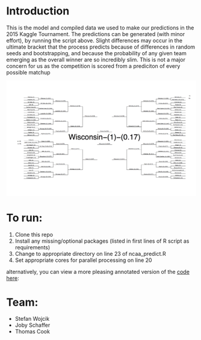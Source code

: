 # Introduction
This is the model and compiled data we used to make our predictions in the 2015 Kaggle Tournament. 
The predictions can be generated (with minor effort), by running the script above. Slight differences may occur in the ultimate bracket that the process predicts because of differences in random seeds and bootstrapping, and because the probability of any given team emerging as the overall winner are so incredibly slim. This is not a major concern for us as the competition is scored from a prediciton of every possible matchup

![](bracket.png)


# To run: 
1. Clone this repo
2. Install any missing/optional packages (listed in first lines of R script as requirements)
3. Change to appropriate directory on line 23 of ncaa_predict.R
4. Set appropriate cores for parallel processing on line 20


alternatively, you can view a more pleasing annotated version of the [code here](trcook.github.io/badaboost_ncaa_kaggle_2015): 

# Team:
- Stefan Wojcik
- Joby Schaffer
- Thomas Cook

